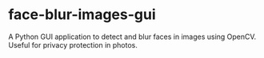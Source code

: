 # face-blur-images-gui
A Python GUI application to detect and blur faces in images using OpenCV. Useful for privacy protection in photos.
